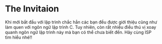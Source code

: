 # The Invitaion

Khi mới bắt đầu với lập trình chắc hẳn các bạn đều được giới thiệu cũng như làm quen với ngôn ngữ lập trình C. 
Tuy nhiên, còn rất nhiều điều thú vị xoay quanh ngôn ngữ lập trình này mà bạn có thể chưa biết đến.
Hãy cùng ISP tìm hiểu nhé!!
